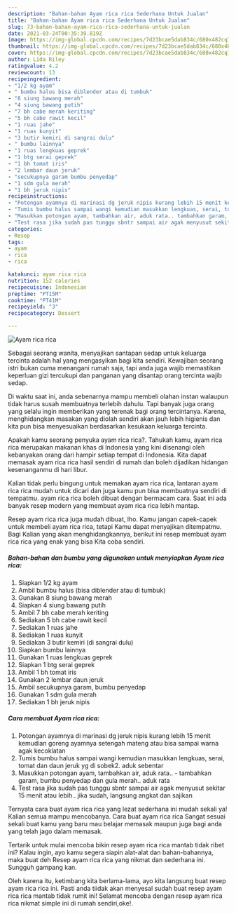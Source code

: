 ```yaml
---
description: "Bahan-bahan Ayam rica rica Sederhana Untuk Jualan"
title: "Bahan-bahan Ayam rica rica Sederhana Untuk Jualan"
slug: 73-bahan-bahan-ayam-rica-rica-sederhana-untuk-jualan
date: 2021-03-24T00:35:39.819Z
image: https://img-global.cpcdn.com/recipes/7d23bcae5dab834c/680x482cq70/ayam-rica-rica-foto-resep-utama.jpg
thumbnail: https://img-global.cpcdn.com/recipes/7d23bcae5dab834c/680x482cq70/ayam-rica-rica-foto-resep-utama.jpg
cover: https://img-global.cpcdn.com/recipes/7d23bcae5dab834c/680x482cq70/ayam-rica-rica-foto-resep-utama.jpg
author: Lida Riley
ratingvalue: 4.2
reviewcount: 13
recipeingredient:
- "1/2 kg ayam"
- " bumbu halus bisa diblender atau di tumbuk"
- "8 siung bawang merah"
- "4 siung bawang putih"
- "7 bh cabe merah keriting"
- "5 bh cabe rawit kecil"
- "1 ruas jahe"
- "1 ruas kunyit"
- "3 butir kemiri di sangrai dulu"
- " bumbu lainnya"
- "1 ruas lengkuas geprek"
- "1 btg serai geprek"
- "1 bh tomat iris"
- "2 lembar daun jeruk"
- "secukupnya garam bumbu penyedap"
- "1 sdm gula merah"
- "1 bh jeruk nipis"
recipeinstructions:
- "Potongan ayamnya di marinasi dg jeruk nipis kurang lebih 15 menit kemudian goreng ayamnya setengah mateng atau bisa sampai warna agak kecoklatan"
- "Tumis bumbu halus sampai wangi kemudian masukkan lengkuas, serai, tomat dan daun jeruk yg di sobek2. aduk sebentar"
- "Masukkan potongan ayam, tambahkan air, aduk rata.. tambahkan garam, bumbu penyedap dan gula merah.. aduk rata"
- "Test rasa jika sudah pas tunggu sbntr sampai air agak menyusut sekitar 15 menit atau lebih.. jika sudah, langsung angkat dan sajikan"
categories:
- Resep
tags:
- ayam
- rica
- rica

katakunci: ayam rica rica 
nutrition: 152 calories
recipecuisine: Indonesian
preptime: "PT15M"
cooktime: "PT41M"
recipeyield: "3"
recipecategory: Dessert

---
```



![Ayam rica rica](https://img-global.cpcdn.com/recipes/7d23bcae5dab834c/680x482cq70/ayam-rica-rica-foto-resep-utama.jpg)

Sebagai seorang wanita, menyajikan santapan sedap untuk keluarga tercinta adalah hal yang mengasyikan bagi kita sendiri. Kewajiban seorang istri bukan cuma menangani rumah saja, tapi anda juga wajib memastikan keperluan gizi tercukupi dan panganan yang disantap orang tercinta wajib sedap.

Di waktu  saat ini, anda sebenarnya mampu membeli olahan instan walaupun tidak harus susah membuatnya terlebih dahulu. Tapi banyak juga orang yang selalu ingin memberikan yang terenak bagi orang tercintanya. Karena, menghidangkan masakan yang diolah sendiri akan jauh lebih higienis dan kita pun bisa menyesuaikan berdasarkan kesukaan keluarga tercinta. 



Apakah kamu seorang penyuka ayam rica rica?. Tahukah kamu, ayam rica rica merupakan makanan khas di Indonesia yang kini disenangi oleh kebanyakan orang dari hampir setiap tempat di Indonesia. Kita dapat memasak ayam rica rica hasil sendiri di rumah dan boleh dijadikan hidangan kesenanganmu di hari libur.

Kalian tidak perlu bingung untuk memakan ayam rica rica, lantaran ayam rica rica mudah untuk dicari dan juga kamu pun bisa membuatnya sendiri di tempatmu. ayam rica rica boleh dibuat dengan bermacam cara. Saat ini ada banyak resep modern yang membuat ayam rica rica lebih mantap.

Resep ayam rica rica juga mudah dibuat, lho. Kamu jangan capek-capek untuk membeli ayam rica rica, tetapi Kamu dapat menyajikan ditempatmu. Bagi Kalian yang akan menghidangkannya, berikut ini resep membuat ayam rica rica yang enak yang bisa Kita coba sendiri.

<!--inarticleads1-->

##### Bahan-bahan dan bumbu yang digunakan untuk menyiapkan Ayam rica rica:

1. Siapkan 1/2 kg ayam
1. Ambil  bumbu halus (bisa diblender atau di tumbuk)
1. Gunakan 8 siung bawang merah
1. Siapkan 4 siung bawang putih
1. Ambil 7 bh cabe merah keriting
1. Sediakan 5 bh cabe rawit kecil
1. Sediakan 1 ruas jahe
1. Sediakan 1 ruas kunyit
1. Sediakan 3 butir kemiri (di sangrai dulu)
1. Siapkan  bumbu lainnya
1. Gunakan 1 ruas lengkuas geprek
1. Siapkan 1 btg serai geprek
1. Ambil 1 bh tomat iris
1. Gunakan 2 lembar daun jeruk
1. Ambil secukupnya garam, bumbu penyedap
1. Gunakan 1 sdm gula merah
1. Sediakan 1 bh jeruk nipis




<!--inarticleads2-->

##### Cara membuat Ayam rica rica:

1. Potongan ayamnya di marinasi dg jeruk nipis kurang lebih 15 menit kemudian goreng ayamnya setengah mateng atau bisa sampai warna agak kecoklatan
1. Tumis bumbu halus sampai wangi kemudian masukkan lengkuas, serai, tomat dan daun jeruk yg di sobek2. aduk sebentar
1. Masukkan potongan ayam, tambahkan air, aduk rata.. - tambahkan garam, bumbu penyedap dan gula merah.. aduk rata
1. Test rasa jika sudah pas tunggu sbntr sampai air agak menyusut sekitar 15 menit atau lebih.. jika sudah, langsung angkat dan sajikan




Ternyata cara buat ayam rica rica yang lezat sederhana ini mudah sekali ya! Kalian semua mampu mencobanya. Cara buat ayam rica rica Sangat sesuai sekali buat kamu yang baru mau belajar memasak maupun juga bagi anda yang telah jago dalam memasak.

Tertarik untuk mulai mencoba bikin resep ayam rica rica mantab tidak ribet ini? Kalau ingin, ayo kamu segera siapin alat-alat dan bahan-bahannya, maka buat deh Resep ayam rica rica yang nikmat dan sederhana ini. Sungguh gampang kan. 

Oleh karena itu, ketimbang kita berlama-lama, ayo kita langsung buat resep ayam rica rica ini. Pasti anda tiidak akan menyesal sudah buat resep ayam rica rica mantab tidak rumit ini! Selamat mencoba dengan resep ayam rica rica nikmat simple ini di rumah sendiri,oke!.

